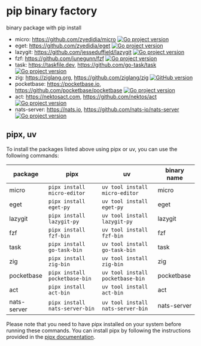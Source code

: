 # pip binary factory

binary package with pip install

- micro: https://github.com/zyedidia/micro  [![Go project version](https://badge.fury.io/go/github.com%2Fzyedidia%2Fmicro%2Fv2.svg)](https://badge.fury.io/go/github.com%2Fzyedidia%2Fmicro%2Fv2)
- eget: https://github.com/zyedidia/eget  [![Go project version](https://badge.fury.io/go/github.com%2Fzyedidia%2Feget.svg)](https://badge.fury.io/go/github.com%2Fzyedidia%2Feget)
- lazygit: https://github.com/jesseduffield/lazygit  [![Go project version](https://badge.fury.io/go/github.com%2Fjesseduffield%2Flazygit.svg)](https://badge.fury.io/go/github.com%2Fjesseduffield%2Flazygit)
- fzf: https://github.com/junegunn/fzf  [![Go project version](https://badge.fury.io/go/github.com%2Fjunegunn%2Ffzf.svg)](https://badge.fury.io/go/github.com%2Fjunegunn%2Ffzf)
- task: https://taskfile.dev, https://github.com/go-task/task  [![Go project version](https://badge.fury.io/go/github.com%2Fgo-task%2Ftask%2Fv3.svg)](https://badge.fury.io/go/github.com%2Fgo-task%2Ftask%2Fv3)
- zig: https://ziglang.org, https://github.com/ziglang/zig  [![GitHub version](https://badge.fury.io/gh/ziglang%2Fzig.svg)](https://badge.fury.io/gh/ziglang%2Fzig)
- pocketbase: https://pocketbase.io, https://github.com/pocketbase/pocketbase  [![Go project version](https://badge.fury.io/go/github.com%2Fpocketbase%2Fpocketbase.svg)](https://badge.fury.io/go/github.com%2Fpocketbase%2Fpocketbase)
- act: https://nektosact.com, https://github.com/nektos/act  [![Go project version](https://badge.fury.io/go/github.com%2Fnektos%2Fact.svg)](https://badge.fury.io/go/github.com%2Fnektos%2Fact)
- nats-server: https://nats.io, https://github.com/nats-io/nats-server  [![Go project version](https://badge.fury.io/go/github.com%2Fnats-io%2Fnats-server%2Fv2.svg)](https://badge.fury.io/go/github.com%2Fnats-io%2Fnats-server%2Fv2)

## pipx, uv

To install the packages listed above using pipx or uv, you can use the following commands:


| package     | pipx                           | uv                                | binary name |
|-------------|--------------------------------|-----------------------------------|-------------|
| micro       | `pipx install micro-editor`    | `uv tool install micro-editor`    | micro       |
| eget        | `pipx install eget-py`         | `uv tool install eget-py`         | eget        |
| lazygit     | `pipx install lazygit-py`      | `uv tool install lazygit-py`      | lazygit     |
| fzf         | `pipx install fzf-bin`         | `uv tool install fzf-bin`         | fzf         |
| task        | `pipx install go-task-bin`     | `uv tool install go-task-bin`     | task        |
| zig         | `pipx install zig-bin`         | `uv tool install zig-bin`         | zig         |
| pocketbase  | `pipx install pocketbase-bin`  | `uv tool install pocketbase-bin`  | pocketbase  |
| act         | `pipx install act-bin`         | `uv tool install act-bin`         | act         |
| nats-server | `pipx install nats-server-bin` | `uv tool install nats-server-bin` | nats-server |

Please note that you need to have pipx installed on your system before running these commands. You can install pipx by following the instructions provided in the [pipx documentation](https://pipx.pypa.io/stable/).
